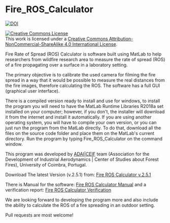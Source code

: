 # Fire_ROS_Calculator

[![DOI](https://zenodo.org/badge/84100448.svg)](https://zenodo.org/badge/latestdoi/84100448)

<a rel="license" href="http://creativecommons.org/licenses/by-nc-sa/4.0/"><img alt="Creative Commons License" style="border-width:0" src="https://i.creativecommons.org/l/by-nc-sa/4.0/88x31.png" /></a><br />This work is licensed under a <a rel="license" href="http://creativecommons.org/licenses/by-nc-sa/4.0/">Creative Commons Attribution-NonCommercial-ShareAlike 4.0 International License</a>.

Fire Rate of Spread (ROS) Calculator is software built using MatLab to help researchers from wildfire research area to measure the rate of spread (ROS) of a fire propagating over a surface in a laboratory setting.

The primary objective is to calibrate the used camera for filming the fire spread in a way that it would be possible to measure the real distances from the fire images, therefore calculating the ROS. The software has a full GUI (graphical user interface).

There is a compiled version ready to install and use for windows, to install the program you will need to have the MatLab Runtime Libraries R2018a set installed on your computer; however, if you don't, the installer will download it from the internet and install it automatically. If you are using another operating system, you will have to compile your own version, or you can just run the program from the MatLab directly. To do that, download all the files on the source code folder and place them on the MatLab's current directory. Run the program by typing Fire_ROS_Calculator on the command window. 

This program was developed by [ADAI|CEIF](http://www.adai.pt) team (Association for the Development of Industrial Aerodynamics | Center of Studies about Forest Fires), University of Coimbra, Portugal. 

Download The latest Version (v.2.5.1) from: [Fire ROS Calculator v.2.5.1](https://github.com/AAbouali/Fire_ROS_Calculator/releases/download/2.5.1/Fire_ROS_Calculator_web_v2.5.1.exe)

There is Manual for the software: [Fire ROS Calculator Manual](https://github.com/AAbouali/Fire_ROS_Calculator/releases/download/2.5.1/Fire.ROS.Calculator.manual.v2.5.1.pdf) and a verification report: [Fire ROS Calculator Verification](https://github.com/AAbouali/Fire_ROS_Calculator/releases/download/2.5.1/Fire.ROS.Calculator.Verification.v2.5.1.pdf)

We are looking forward to developing the program more and also include the ability to calculate the ROS of a fire spreading in an outdoor setting. 

Pull requests are most welcome!


